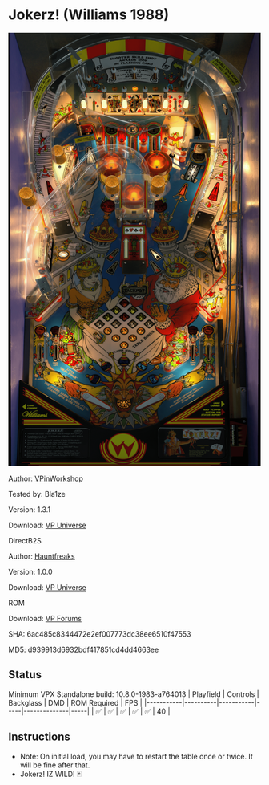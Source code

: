 # Jokerz! (Williams 1988)

![Table Preview](../../images/vpx-jokerz.png)

Author: [VPinWorkshop](https://vpuniverse.com/profile/40692-vpinworkshop/) 

Tested by: Bla1ze 

Version: 1.3.1 

Download: [VP Universe](https://vpuniverse.com/files/file/9971-jokerz-williams-1988-vpw/)

DirectB2S

Author: [Hauntfreaks](https://vpuniverse.com/profile/5216-hauntfreaks/)

Version: 1.0.0

Download: [VP Universe](https://vpuniverse.com/files/file/14774-jokerz-williams-1988-b2s-with-full-dmd/)

ROM

Download: [VP Forums](https://www.vpforums.org/index.php?app=downloads&showfile=917)

SHA: 6ac485c8344472e2ef007773dc38ee6510f47553 

MD5: d939913d6932bdf417851cd4dd4663ee

## Status 

Minimum VPX Standalone build: 10.8.0-1983-a764013
| Playfield | Controls | Backglass | DMD | ROM Required | FPS | 
|-----------|----------|-----------|-----|--------------|-----|
| :white_check_mark: | :white_check_mark: | :white_check_mark: | :white_check_mark: | :white_check_mark: | 40 |

## Instructions

- Note: On initial load, you may have to restart the table once or twice. It will be fine after that.
- Jokerz! IZ WILD! 🃏
